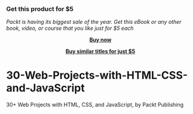 
### Get this product for $5

<i>Packt is having its biggest sale of the year. Get this eBook or any other book, video, or course that you like just for $5 each</i>


<b><p align='center'>[Buy now](https://packt.link/9781803235806)</p></b>


<b><p align='center'>[Buy similar titles for just $5](https://subscription.packtpub.com/search)</p></b>


# 30-Web-Projects-with-HTML-CSS-and-JavaScript
30+ Web Projects with HTML, CSS, and JavaScript,  by Packt Publishing
